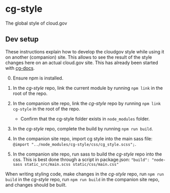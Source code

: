 # cg-style
The global style of cloud.gov

## Dev setup
These instructions explain how to develop the cloudgov style while using it on
another (companion) site. This allows to see the result of the style changes
here on an actual cloud.gov site. This has already been started with [cg-docs](https://github.com/18F/cg-docs/tree/style-initial_setup).

0. Ensure npm is installed.

1. In the *cg-style* repo, link the current module by running `npm link` in the
   root of the repo.

2. In the companion site repo, link the *cg-style* repo by running `npm link
   cg-style` in the root of the repo.
   
   - Confirm that the cg-style folder exists in `node_modules` folder.

3. In the *cg-style* repo, complete the build by running `npm run build`.
4. In the companion site repo, import cg style into the main sass file: `@import "../node_modules/cg-style/css/cg_style.scss";`.
5. In the companion site repo, run sass to build the *cg-style* repo into the
   css. This is best done through a script in package.json: `"build": "node-sass static_src/main.scss static/css/main.css"`

When writing styling code, make changes in the *cg-style* repo, run `npm run build` in the *cg-style* repo, run `npm run build` in the companion site repo, and changes should be built.

